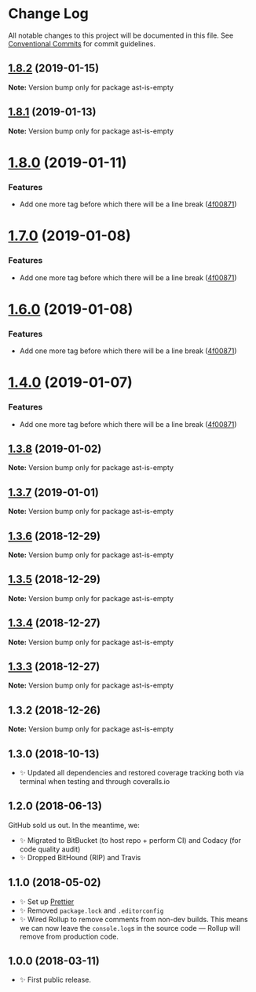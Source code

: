 # Change Log

All notable changes to this project will be documented in this file.
See [Conventional Commits](https://conventionalcommits.org) for commit guidelines.

## [1.8.2](https://bitbucket.org/codsen/codsen/src/master/packages/ast-is-empty/compare/ast-is-empty@1.8.1...ast-is-empty@1.8.2) (2019-01-15)

**Note:** Version bump only for package ast-is-empty

## [1.8.1](https://bitbucket.org/codsen/codsen/src/master/packages/ast-is-empty/compare/ast-is-empty@1.8.0...ast-is-empty@1.8.1) (2019-01-13)

**Note:** Version bump only for package ast-is-empty

# [1.8.0](https://bitbucket.org/codsen/codsen/src/master/packages/ast-is-empty/compare/ast-is-empty@1.3.8...ast-is-empty@1.8.0) (2019-01-11)

### Features

- Add one more tag before which there will be a line break ([4f00871](https://bitbucket.org/codsen/codsen/src/master/packages/ast-is-empty/commits/4f00871))

# [1.7.0](https://bitbucket.org/codsen/codsen/src/master/packages/ast-is-empty/compare/ast-is-empty@1.3.8...ast-is-empty@1.7.0) (2019-01-08)

### Features

- Add one more tag before which there will be a line break ([4f00871](https://bitbucket.org/codsen/codsen/src/master/packages/ast-is-empty/commits/4f00871))

# [1.6.0](https://bitbucket.org/codsen/codsen/src/master/packages/ast-is-empty/compare/ast-is-empty@1.3.8...ast-is-empty@1.6.0) (2019-01-08)

### Features

- Add one more tag before which there will be a line break ([4f00871](https://bitbucket.org/codsen/codsen/src/master/packages/ast-is-empty/commits/4f00871))

# [1.4.0](https://bitbucket.org/codsen/codsen/src/master/packages/ast-is-empty/compare/ast-is-empty@1.3.8...ast-is-empty@1.4.0) (2019-01-07)

### Features

- Add one more tag before which there will be a line break ([4f00871](https://bitbucket.org/codsen/codsen/src/master/packages/ast-is-empty/commits/4f00871))

## [1.3.8](https://bitbucket.org/codsen/codsen/src/master/packages/ast-is-empty/compare/ast-is-empty@1.3.7...ast-is-empty@1.3.8) (2019-01-02)

**Note:** Version bump only for package ast-is-empty

## [1.3.7](https://bitbucket.org/codsen/codsen/src/master/packages/ast-is-empty/compare/ast-is-empty@1.3.6...ast-is-empty@1.3.7) (2019-01-01)

**Note:** Version bump only for package ast-is-empty

## [1.3.6](https://bitbucket.org/codsen/codsen/src/master/packages/ast-is-empty/compare/ast-is-empty@1.3.5...ast-is-empty@1.3.6) (2018-12-29)

**Note:** Version bump only for package ast-is-empty

## [1.3.5](https://bitbucket.org/codsen/codsen/src/master/packages/ast-is-empty/compare/ast-is-empty@1.3.4...ast-is-empty@1.3.5) (2018-12-29)

**Note:** Version bump only for package ast-is-empty

## [1.3.4](https://bitbucket.org/codsen/codsen/src/master/packages/ast-is-empty/compare/ast-is-empty@1.3.3...ast-is-empty@1.3.4) (2018-12-27)

**Note:** Version bump only for package ast-is-empty

## [1.3.3](https://bitbucket.org/codsen/codsen/src/master/packages/ast-is-empty/compare/ast-is-empty@1.3.2...ast-is-empty@1.3.3) (2018-12-27)

**Note:** Version bump only for package ast-is-empty

## 1.3.2 (2018-12-26)

**Note:** Version bump only for package ast-is-empty

## 1.3.0 (2018-10-13)

- ✨ Updated all dependencies and restored coverage tracking both via terminal when testing and through coveralls.io

## 1.2.0 (2018-06-13)

GitHub sold us out. In the meantime, we:

- ✨ Migrated to BitBucket (to host repo + perform CI) and Codacy (for code quality audit)
- ✨ Dropped BitHound (RIP) and Travis

## 1.1.0 (2018-05-02)

- ✨ Set up [Prettier](https://prettier.io)
- ✨ Removed `package.lock` and `.editorconfig`
- ✨ Wired Rollup to remove comments from non-dev builds. This means we can now leave the `console.log`s in the source code — Rollup will remove from production code.

## 1.0.0 (2018-03-11)

- ✨ First public release.

